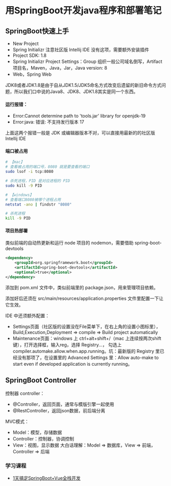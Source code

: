 # 用SpringBoot开发java程序和部署笔记

## SpringBoot快速上手

* New Project
* Spring Initializr 注意社区版 Intellij IDE 没有这项，需要额外安装插件
* Project SDK: 1.8
* Spring Initializr Project Settings：Group 组织一般公司域名倒写，Artifact 项目名，Maven，Java，Jar，Java version: 8
* Web，Spring Web

JDK8或者JDK1.8是由于自从JDK1.5/JDK5命名方式改变后遗留的新旧命令方式问题，所以我们口中说的Java8、JDK8、JDK1.8其实是同一个东西。

#### 运行报错：
* Error:Cannot determine path to 'tools.jar' library for openjdk-19
* Error:java: 错误: 不支持发行版本 17

上面这两个报错一般是 JDK 或编辑器版本不对，可以直接用最新的的社区版 Intellij IDE

#### 端口被占用
```bash
# 【mac】
# 查看被占用的端口号，8080 就是要查看的端口
sudo lsof -i tcp:8080

# 杀死进程，PID 是对应进程的 PID
sudo kill -9 PID

# 【windows】
# 查看端口8080被哪个进程占用
netstat -ano | findstr "8080"    

# 杀死进程
kill -9 PID
```

#### 项目热部署

类似前端的自动热更新和运行 node 项目的 nodemon，需要借助 spring-boot-devtools

```xml
<dependency>
    <groupId>org.springframework.boot</groupId>
    <artifactId>spring-boot-devtools</artifactId>
    <optional>true</optional>
</dependency>
```

添加到 pom.xml 文件中，类似前端里的 package.json，用来管理项目依赖。

添加好后还须在 src/main/resources/application.properties 文件里配置一下让它生效。

IDE 中还须额外配置：
* Settings页面（社区版的设置没在File菜单下，在右上角的设置小图标里），Build,Execution,Deployment => compile => Build project automatically
* Maintenance页面：windows 上 ctrl+alt+shift+/（mac 上连续按两次shift键），打开选择框，输入reg，选择 Registry...， 勾选上 compiler.automake.allow.when.app.running。坑：最新版的 Registry 里已经没有那项了，在设置里的 Advanced Settings 里：Allow auto-make to start even if developed application is currently running。

## SpringBoot Controller

控制器 controller：
* @Controller，返回页面，通常与模版引擎一起使用
* @RestController，返回json数据，前后端分离

MVC模式：
* Model：模型，存储数据
* Controller：控制器，协调控制
* View：视图，显示数据
大白话理解：Model => 数据库，View => 前端，Controller => 后端

### 学习课程
* [1天搞定SpringBoot+Vue全栈开发](https://www.bilibili.com/video/BV1nV4y1s7ZN)